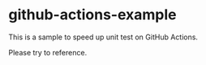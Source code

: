 # github-actions-example

This is a sample to speed up unit test on GitHub Actions.

Please try to reference.